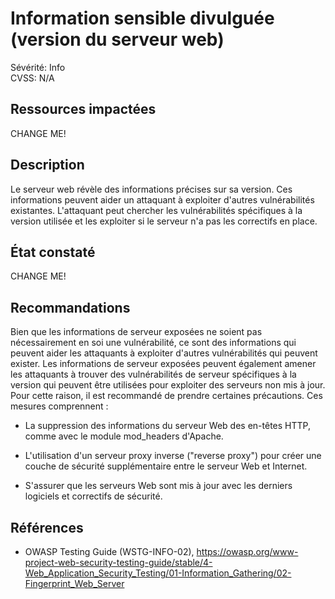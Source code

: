 # Information sensible divulguée (version du serveur web)

Sévérité: Info  
CVSS: N/A

## Ressources impactées

CHANGE ME!

## Description

Le serveur web révèle des informations précises sur sa version. Ces informations peuvent aider un attaquant à exploiter d'autres vulnérabilités existantes. L'attaquant peut chercher les vulnérabilités spécifiques à la version utilisée et les exploiter si le serveur n'a pas les correctifs en place.

## État constaté

CHANGE ME!

## Recommandations

Bien que les informations de serveur exposées ne soient pas nécessairement en soi une vulnérabilité, ce sont des informations qui peuvent aider les attaquants à exploiter d'autres vulnérabilités qui peuvent exister. Les informations de serveur exposées peuvent également amener les attaquants à trouver des vulnérabilités de serveur spécifiques à la version qui peuvent être utilisées pour exploiter des serveurs non mis à jour. Pour cette raison, il est recommandé de prendre certaines précautions. Ces mesures comprennent :

* La suppression des informations du serveur Web des en-têtes HTTP, comme avec le module mod_headers d'Apache.

* L'utilisation d'un serveur proxy inverse ("reverse proxy") pour créer une couche de sécurité supplémentaire entre le serveur Web et Internet.

* S'assurer que les serveurs Web sont mis à jour avec les derniers logiciels et correctifs de sécurité.

## Références

* OWASP Testing Guide (WSTG-INFO-02), https://owasp.org/www-project-web-security-testing-guide/stable/4-Web_Application_Security_Testing/01-Information_Gathering/02-Fingerprint_Web_Server
